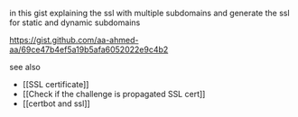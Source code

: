 in this gist explaining the ssl with multiple subdomains and generate the ssl for static and dynamic subdomains

https://gist.github.com/aa-ahmed-aa/69ce47b4ef5a19b5afa6052022e9c4b2

see also
- [[SSL certificate]]
- [[Check if the challenge is propagated SSL cert]]
- [[certbot and ssl]]